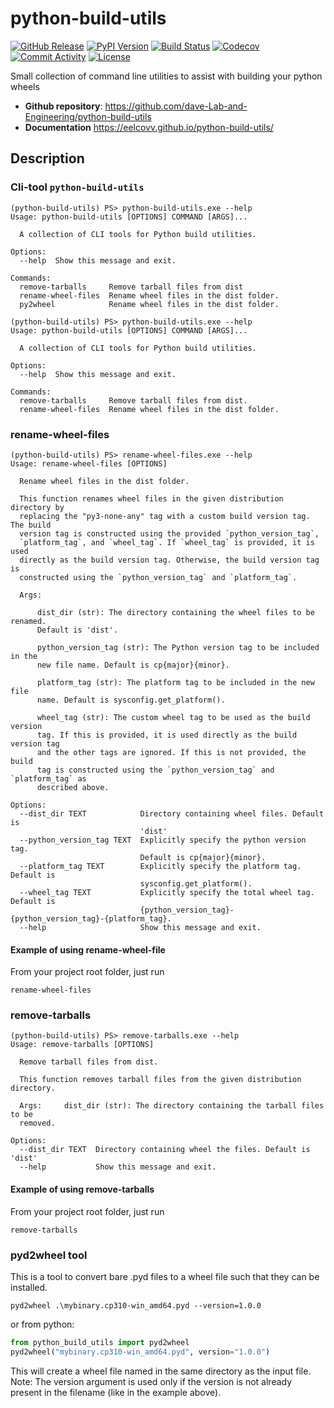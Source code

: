 # python-build-utils

[![GitHub Release](https://img.shields.io/github/v/release/eelcovv/python-build-utils)](https://github.com/eelcovv/python-build-utils/releases)
[![PyPI Version](https://img.shields.io/pypi/v/python-build-utils)](https://pypi.org/project/python-build-utils/)
[![Build Status](https://img.shields.io/github/actions/workflow/status/eelcovv/python-build-utils/main.yml?branch=main)](https://github.com/eelcovv/python-build-utils/actions/workflows/main.yml)
[![Codecov](https://codecov.io/gh/eelcovv/python-build-utils/branch/main/graph/badge.svg)](https://codecov.io/gh/eelcovv/python-build-utils)
[![Commit Activity](https://img.shields.io/github/commit-activity/m/eelcovv/python-build-utils)](https://github.com/eelcovv/python-build-utils/commits/main)
[![License](https://img.shields.io/github/license/eelcovv/python-build-utils)](https://github.com/eelcovv/python-build-utils/blob/main/LICENSE)

Small collection of command line utilities to assist with building your python wheels

- **Github repository**: <https://github.com/dave-Lab-and-Engineering/python-build-utils>
- **Documentation** <https://eelcovv.github.io/python-build-utils/>

## Description

### Cli-tool `python-build-utils`

```shell
(python-build-utils) PS> python-build-utils.exe --help
Usage: python-build-utils [OPTIONS] COMMAND [ARGS]...

  A collection of CLI tools for Python build utilities.

Options:
  --help  Show this message and exit.

Commands:
  remove-tarballs     Remove tarball files from dist
  rename-wheel-files  Rename wheel files in the dist folder.
  py2wheel            Rename wheel files in the dist folder.

(python-build-utils) PS> python-build-utils.exe --help
Usage: python-build-utils [OPTIONS] COMMAND [ARGS]...

  A collection of CLI tools for Python build utilities.

Options:
  --help  Show this message and exit.

Commands:
  remove-tarballs     Remove tarball files from dist.
  rename-wheel-files  Rename wheel files in the dist folder.
```

### rename-wheel-files

```shell
(python-build-utils) PS> rename-wheel-files.exe --help
Usage: rename-wheel-files [OPTIONS]

  Rename wheel files in the dist folder.

  This function renames wheel files in the given distribution directory by
  replacing the "py3-none-any" tag with a custom build version tag. The build
  version tag is constructed using the provided `python_version_tag`,
  `platform_tag`, and `wheel_tag`. If `wheel_tag` is provided, it is used
  directly as the build version tag. Otherwise, the build version tag is
  constructed using the `python_version_tag` and `platform_tag`.

  Args:

      dist_dir (str): The directory containing the wheel files to be renamed.
      Default is 'dist'.

      python_version_tag (str): The Python version tag to be included in the
      new file name. Default is cp{major}{minor}.

      platform_tag (str): The platform tag to be included in the new file
      name. Default is sysconfig.get_platform().

      wheel_tag (str): The custom wheel tag to be used as the build version
      tag. If this is provided, it is used directly as the build version tag
      and the other tags are ignored. If this is not provided, the build
      tag is constructed using the `python_version_tag` and `platform_tag` as
      described above.

Options:
  --dist_dir TEXT            Directory containing wheel files. Default is
                             'dist'
  --python_version_tag TEXT  Explicitly specify the python version tag.
                             Default is cp{major}{minor}.
  --platform_tag TEXT        Explicitly specify the platform tag. Default is
                             sysconfig.get_platform().
  --wheel_tag TEXT           Explicitly specify the total wheel tag. Default is
                             {python_version_tag}-{python_version_tag}-{platform_tag}.
  --help                     Show this message and exit.
```

#### Example of using rename-wheel-file

From your project root folder, just run

```shell
rename-wheel-files
```

### remove-tarballs

```shell
(python-build-utils) PS> remove-tarballs.exe --help
Usage: remove-tarballs [OPTIONS]

  Remove tarball files from dist.

  This function removes tarball files from the given distribution directory.

  Args:     dist_dir (str): The directory containing the tarball files to be
  removed.

Options:
  --dist_dir TEXT  Directory containing wheel the files. Default is 'dist'
  --help           Show this message and exit.
```

#### Example of using remove-tarballs

From your project root folder, just run

```shell
remove-tarballs
```

### pyd2wheel tool

This is a tool to convert bare .pyd files to a wheel file such that they can be installed.

```shell
pyd2wheel .\mybinary.cp310-win_amd64.pyd --version=1.0.0
```

or from python:

```python
from python_build_utils import pyd2wheel
pyd2wheel("mybinary.cp310-win_amd64.pyd", version="1.0.0")
```

This will create a wheel file named in the same directory as the input file.
Note: The version argument is used only if the version is not already present in the filename (like in the example above).

